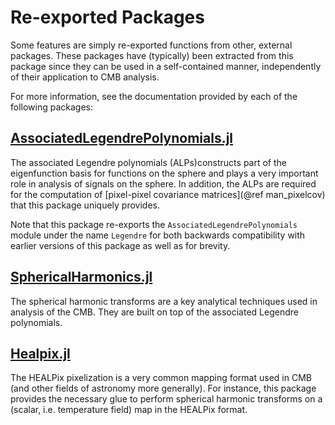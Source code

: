 # Re-exported Packages

Some features are simply re-exported functions from other, external packages.
These packages have (typically) been extracted from this package since they can be used
in a self-contained manner, independently of their application to CMB analysis.

For more information, see the documentation provided by each of the following packages:

## [AssociatedLegendrePolynomials.jl](https://github.com/jmert/AssociatedLegendrePolynomials.jl)

The associated Legendre polynomials (ALPs)constructs part of the eigenfunction basis for
functions on the sphere and plays a very important role in analysis of signals on the
sphere.
In addition, the ALPs are required for the computation of
[pixel-pixel covariance matrices](@ref man_pixelcov) that this package uniquely provides.

Note that this package re-exports the `AssociatedLegendrePolynomials` module under the
name `Legendre` for both backwards compatibility with earlier versions of this package
as well as for brevity.

## [SphericalHarmonics.jl](https://github.com/jmert/SphericalHarmonicTransforms.jl)

The spherical harmonic transforms are a key analytical techniques used in analysis of the
CMB.
They are built on top of the associated Legendre polynomials.

## [Healpix.jl](https://github.com/jmert/Healpix.jl)

The HEALPix pixelization is a very common mapping format used in CMB (and other fields of
astronomy more generally).
For instance, this package provides the necessary glue to perform spherical harmonic
transforms on a (scalar, i.e. temperature field) map in the HEALPix format.
